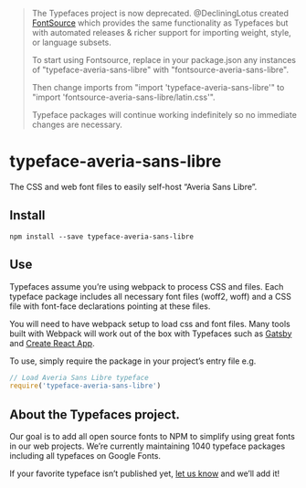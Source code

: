 >The Typefaces project is now deprecated. @DecliningLotus created
[FontSource](https://github.com/fontsource/fontsource) which provides the
same functionality as Typefaces but with automated releases & richer
support for importing weight, style, or language subsets.
>
>To start using Fontsource, replace in your package.json any instances of
"typeface-averia-sans-libre" with "fontsource-averia-sans-libre".
>
> Then change imports from "import 'typeface-averia-sans-libre'" to "import 'fontsource-averia-sans-libre/latin.css'".
>
>Typeface packages will continue working indefinitely so no immediate
>changes are necessary.

# typeface-averia-sans-libre

The CSS and web font files to easily self-host “Averia Sans Libre”.

## Install

`npm install --save typeface-averia-sans-libre`

## Use

Typefaces assume you’re using webpack to process CSS and files. Each typeface
package includes all necessary font files (woff2, woff) and a CSS file with
font-face declarations pointing at these files.

You will need to have webpack setup to load css and font files. Many tools built
with Webpack will work out of the box with Typefaces such as [Gatsby](https://github.com/gatsbyjs/gatsby)
and [Create React App](https://github.com/facebookincubator/create-react-app).

To use, simply require the package in your project’s entry file e.g.

```javascript
// Load Averia Sans Libre typeface
require('typeface-averia-sans-libre')
```

## About the Typefaces project.

Our goal is to add all open source fonts to NPM to simplify using great fonts in
our web projects. We’re currently maintaining 1040 typeface packages
including all typefaces on Google Fonts.

If your favorite typeface isn’t published yet, [let us know](https://github.com/KyleAMathews/typefaces)
and we’ll add it!
